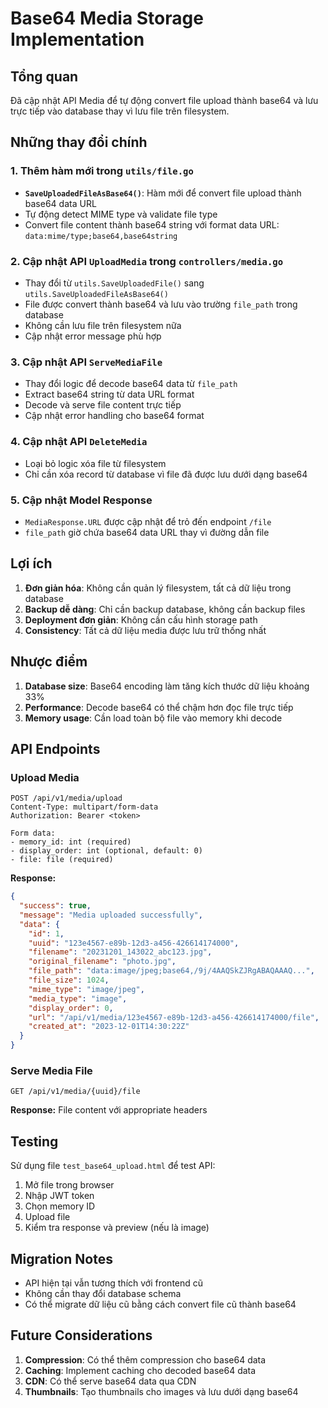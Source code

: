 # Base64 Media Storage Implementation

## Tổng quan

Đã cập nhật API Media để tự động convert file upload thành base64 và lưu trực tiếp vào database thay vì lưu file trên filesystem.

## Những thay đổi chính

### 1. Thêm hàm mới trong `utils/file.go`

- **`SaveUploadedFileAsBase64()`**: Hàm mới để convert file upload thành base64 data URL
- Tự động detect MIME type và validate file type
- Convert file content thành base64 string với format data URL: `data:mime/type;base64,base64string`

### 2. Cập nhật API `UploadMedia` trong `controllers/media.go`

- Thay đổi từ `utils.SaveUploadedFile()` sang `utils.SaveUploadedFileAsBase64()`
- File được convert thành base64 và lưu vào trường `file_path` trong database
- Không cần lưu file trên filesystem nữa
- Cập nhật error message phù hợp

### 3. Cập nhật API `ServeMediaFile`

- Thay đổi logic để decode base64 data từ `file_path`
- Extract base64 string từ data URL format
- Decode và serve file content trực tiếp
- Cập nhật error handling cho base64 format

### 4. Cập nhật API `DeleteMedia`

- Loại bỏ logic xóa file từ filesystem
- Chỉ cần xóa record từ database vì file đã được lưu dưới dạng base64

### 5. Cập nhật Model Response

- `MediaResponse.URL` được cập nhật để trỏ đến endpoint `/file`
- `file_path` giờ chứa base64 data URL thay vì đường dẫn file

## Lợi ích

1. **Đơn giản hóa**: Không cần quản lý filesystem, tất cả dữ liệu trong database
2. **Backup dễ dàng**: Chỉ cần backup database, không cần backup files
3. **Deployment đơn giản**: Không cần cấu hình storage path
4. **Consistency**: Tất cả dữ liệu media được lưu trữ thống nhất

## Nhược điểm

1. **Database size**: Base64 encoding làm tăng kích thước dữ liệu khoảng 33%
2. **Performance**: Decode base64 có thể chậm hơn đọc file trực tiếp
3. **Memory usage**: Cần load toàn bộ file vào memory khi decode

## API Endpoints

### Upload Media
```
POST /api/v1/media/upload
Content-Type: multipart/form-data
Authorization: Bearer <token>

Form data:
- memory_id: int (required)
- display_order: int (optional, default: 0)
- file: file (required)
```

**Response:**
```json
{
  "success": true,
  "message": "Media uploaded successfully",
  "data": {
    "id": 1,
    "uuid": "123e4567-e89b-12d3-a456-426614174000",
    "filename": "20231201_143022_abc123.jpg",
    "original_filename": "photo.jpg",
    "file_path": "data:image/jpeg;base64,/9j/4AAQSkZJRgABAQAAAQ...",
    "file_size": 1024,
    "mime_type": "image/jpeg",
    "media_type": "image",
    "display_order": 0,
    "url": "/api/v1/media/123e4567-e89b-12d3-a456-426614174000/file",
    "created_at": "2023-12-01T14:30:22Z"
  }
}
```

### Serve Media File
```
GET /api/v1/media/{uuid}/file
```

**Response:** File content với appropriate headers

## Testing

Sử dụng file `test_base64_upload.html` để test API:

1. Mở file trong browser
2. Nhập JWT token
3. Chọn memory ID
4. Upload file
5. Kiểm tra response và preview (nếu là image)

## Migration Notes

- API hiện tại vẫn tương thích với frontend cũ
- Không cần thay đổi database schema
- Có thể migrate dữ liệu cũ bằng cách convert file cũ thành base64

## Future Considerations

1. **Compression**: Có thể thêm compression cho base64 data
2. **Caching**: Implement caching cho decoded base64 data
3. **CDN**: Có thể serve base64 data qua CDN
4. **Thumbnails**: Tạo thumbnails cho images và lưu dưới dạng base64 
